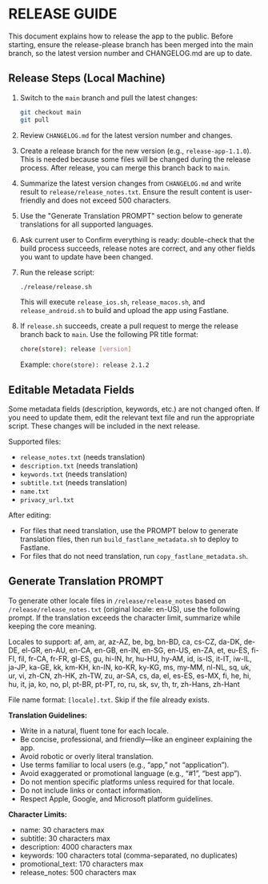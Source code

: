 <!-- release/README.md -->
# RELEASE GUIDE

This document explains how to release the app to the public. Before starting, ensure the release-please branch has been merged into the main branch, so the latest version number and CHANGELOG.md are up to date.

## Release Steps (Local Machine)

1. Switch to the `main` branch and pull the latest changes:

   ```sh
   git checkout main
   git pull
   ```

2. Review `CHANGELOG.md` for the latest version number and changes.
3. Create a release branch for the new version (e.g., `release-app-1.1.0`). This is needed because some files will be changed during the release process. After release, you can merge this branch back to `main`.
4. Summarize the latest version changes from `CHANGELOG.md` and write result to `release/release_notes.txt`. Ensure the result content is user-friendly and does not exceed 500 characters.
5. Use the "Generate Translation PROMPT" section below to generate translations for all supported languages.
6. Ask current user to Confirm everything is ready: double-check that the build process succeeds, release notes are correct, and any other fields you want to update have been changed.

7. Run the release script:

   ```sh
   ./release/release.sh
   ```

   This will execute `release_ios.sh`, `release_macos.sh`, and `release_android.sh` to build and upload the app using Fastlane.
8. If `release.sh` succeeds, create a pull request to merge the release branch back to `main`. Use the following PR title format:

   ```sh
   chore(store): release [version]
   ```

   Example: `chore(store): release 2.1.2`

## Editable Metadata Fields

Some metadata fields (description, keywords, etc.) are not changed often. If you need to update them, edit the relevant text file and run the appropriate script. These changes will be included in the next release.

Supported files:

- `release_notes.txt` (needs translation)
- `description.txt` (needs translation)
- `keywords.txt` (needs translation)
- `subtitle.txt` (needs translation)
- `name.txt`
- `privacy_url.txt`

After editing:

- For files that need translation, use the PROMPT below to generate translation files, then run `build_fastlane_metadata.sh` to deploy to Fastlane.
- For files that do not need translation, run `copy_fastlane_metadata.sh`.

## Generate Translation PROMPT

To generate other locale files in `/release/release_notes` based on `/release/release_notes.txt` (original locale: en-US), use the following prompt. If the translation exceeds the character limit, summarize while keeping the core meaning.

Locales to support:
af, am, ar, az-AZ, be, bg, bn-BD, ca, cs-CZ, da-DK, de-DE, el-GR, en-AU, en-CA, en-GB, en-IN, en-SG, en-US, en-ZA, et, eu-ES, fi-FI, fil, fr-CA, fr-FR, gl-ES, gu, hi-IN, hr, hu-HU, hy-AM, id, is-IS, it-IT, iw-IL, ja-JP, ka-GE, kk, km-KH, kn-IN, ko-KR, ky-KG, ms, my-MM, nl-NL, sq, uk, ur, vi, zh-CN, zh-HK, zh-TW, zu, ar-SA, cs, da, el, es-ES, es-MX, fi, he, hi, hu, it, ja, ko, no, pl, pt-BR, pt-PT, ro, ru, sk, sv, th, tr, zh-Hans, zh-Hant

File name format: `[locale].txt`. Skip if the file already exists.

**Translation Guidelines:**

- Write in a natural, fluent tone for each locale.
- Be concise, professional, and friendly—like an engineer explaining the app.
- Avoid robotic or overly literal translation.
- Use terms familiar to local users (e.g., “app,” not “application”).
- Avoid exaggerated or promotional language (e.g., “#1”, “best app”).
- Do not mention specific platforms unless required for that locale.
- Do not include links or contact information.
- Respect Apple, Google, and Microsoft platform guidelines.

**Character Limits:**

- name: 30 characters max
- subtitle: 30 characters max
- description: 4000 characters max
- keywords: 100 characters total (comma-separated, no duplicates)
- promotional_text: 170 characters max
- release_notes: 500 characters max
